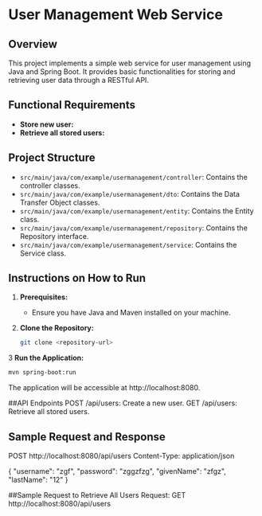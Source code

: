 # User Management Web Service

## Overview

This project implements a simple web service for user management using Java and Spring Boot. It provides basic functionalities for storing and retrieving user data through a RESTful API.

## Functional Requirements

- **Store new user:**
- **Retrieve all stored users:**

## Project Structure

- `src/main/java/com/example/usermanagement/controller`: Contains the controller classes.
- `src/main/java/com/example/usermanagement/dto`: Contains the Data Transfer Object classes.
- `src/main/java/com/example/usermanagement/entity`: Contains the Entity class.
- `src/main/java/com/example/usermanagement/repository`: Contains the Repository interface.
- `src/main/java/com/example/usermanagement/service`: Contains the Service class.

## Instructions on How to Run

1. **Prerequisites:**
   - Ensure you have Java and Maven installed on your machine.

2. **Clone the Repository:**
   ```bash
   git clone <repository-url>

3 **Run the Application:**
   ```bash
   mvn spring-boot:run
   ```
   The application will be accessible at http://localhost:8080.


##API Endpoints
POST /api/users: Create a new user.
GET /api/users: Retrieve all stored users.

## Sample Request and Response
POST http://localhost:8080/api/users
Content-Type: application/json

{
  "username": "zgf",
  "password": "zggzfzg",
  "givenName": "zfgz",
  "lastName": "12"
}

##Sample Request to Retrieve All Users
Request:
GET http://localhost:8080/api/users

